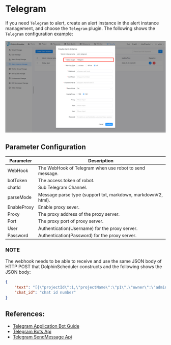# Telegram

If you need `Telegram` to alert, create an alert instance in the alert instance management, and choose the `Telegram` plugin.
The following shows the `Telegram` configuration example:

![alert-telegram](../../../../img/new_ui/dev/alert/alert_telegram.png)

## Parameter Configuration

| **Parameter** | **Description** |
| --- | --- |
| WebHook | The WebHook of Telegram when use robot to send message. |
| botToken | The access token of robot. |
| chatId | Sub Telegram Channel. |
| parseMode | Message parse type (support txt, markdown, markdownV2, html). |
| EnableProxy | Enable proxy sever. |
| Proxy | The proxy address of the proxy server. |
| Port | The proxy port of proxy server. |
| User | Authentication(Username) for the proxy server. |
| Password | Authentication(Password) for the proxy server. |

### NOTE
The webhook needs to be able to receive and use the same JSON body of HTTP POST that DolphinScheduler constructs and the following shows the JSON body:

```json
{
    "text": "[{\"projectId\":1,\"projectName\":\"p1\",\"owner\":\"admin\",\"processId\":35,\"processDefinitionCode\":4928367293568,\"processName\":\"s11-3-20220324084708668\",\"taskCode\":4928359068928,\"taskName\":\"s1\",\"taskType\":\"SHELL\",\"taskState\":\"FAILURE\",\"taskStartTime\":\"2022-03-24 08:47:08\",\"taskEndTime\":\"2022-03-24 08:47:09\",\"taskHost\":\"192.168.1.103:1234\",\"logPath\":\"\"}]",
    "chat_id": "chat id number"
}
```

## References:
- [Telegram Application Bot Guide](https://core.telegram.org/bots)
- [Telegram Bots Api](https://core.telegram.org/bots/api)
- [Telegram SendMessage Api](https://core.telegram.org/bots/api#sendmessage)

